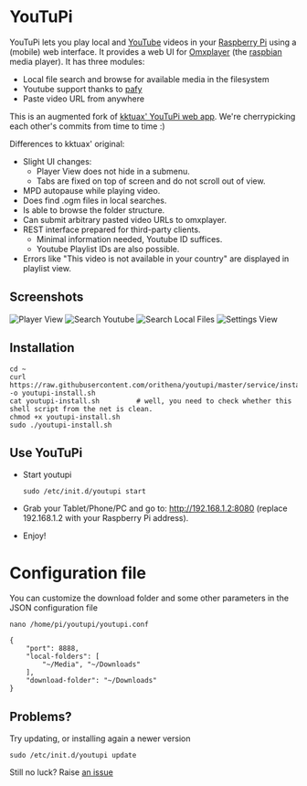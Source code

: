 YouTuPi
=======

YouTuPi lets you play local and [YouTube](http://www.youtube.com/) videos in your 
[Raspberry Pi](http://www.raspberrypi.org/) using a (mobile) web interface. It 
provides a web UI for [Omxplayer](https://github.com/huceke/omxplayer) (the 
[raspbian](http://www.raspbian.org/) media player). It has three modules:

 * Local file search and browse for available media in the filesystem
 * Youtube support thanks to [pafy](https://github.com/np1/pafy) 
 * Paste video URL from anywhere

This is an augmented fork of [kktuax' YouTuPi web app](https://github.com/kktuax/youtupi). 
We're cherrypicking each other's commits from time to time :)

Differences to kktuax' original:
 * Slight UI changes:
   * Player View does not hide in a submenu.
   * Tabs are fixed on top of screen and do not scroll out of view.
 * MPD autopause while playing video.
 * Does find .ogm files in local searches.
 * Is able to browse the folder structure.
 * Can submit arbitrary pasted video URLs to omxplayer.
 * REST interface prepared for third-party clients.
   * Minimal information needed, Youtube ID suffices.
   * Youtube Playlist IDs are also possible.
 * Errors like "This video is not available in your country" are displayed in playlist view.

Screenshots
-----------

![Player View](https://cloud.githubusercontent.com/assets/2767109/18413068/799c9754-779e-11e6-8b27-5141d20c0071.png)
![Search Youtube](https://cloud.githubusercontent.com/assets/2767109/18413069/7e71871c-779e-11e6-9eb2-79928385b35d.png)
![Search Local Files](https://cloud.githubusercontent.com/assets/2767109/18413070/84eda3e6-779e-11e6-904e-2ad9b17f24b9.png)
![Settings View](https://cloud.githubusercontent.com/assets/2767109/18413065/6cc8f004-779e-11e6-8c7b-0dcab3ac3df9.png)


Installation
------------

    cd ~
    curl https://raw.githubusercontent.com/orithena/youtupi/master/service/install.sh -o youtupi-install.sh
    cat youtupi-install.sh         # well, you need to check whether this shell script from the net is clean.
    chmod +x youtupi-install.sh 
    sudo ./youtupi-install.sh

Use YouTuPi
-----------

 * Start youtupi
 
    ```
    sudo /etc/init.d/youtupi start
    ```
    
 * Grab your Tablet/Phone/PC and go to: http://192.168.1.2:8080 (replace 192.168.1.2 with your Raspberry Pi address).
 * Enjoy!

# Configuration file

You can customize the download folder and some other parameters in the JSON configuration file

    nano /home/pi/youtupi/youtupi.conf

<!-- -->

    {
        "port": 8888,
        "local-folders": [
            "~/Media", "~/Downloads"
        ],
        "download-folder": "~/Downloads"
    }


## Problems?

Try updating, or installing again a newer version

    sudo /etc/init.d/youtupi update

Still no luck? Raise [an issue](https://github.com/orithena/youtupi/issues/new)
